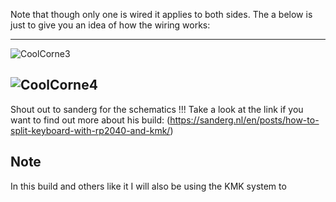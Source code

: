 Note that though only one is wired it applies to both sides.
The a below is just to give you an idea of how the wiring works: 


---
![CoolCorne3](https://github.com/Joe-BN/Corne_Keyboard/assets/128038111/7688199c-8f62-440f-b4f6-f9bf333bbca6)

![CoolCorne4](https://github.com/Joe-BN/Corne_Keyboard/assets/128038111/e214ec64-e33a-4d36-9462-b9759ce47652)
---


Shout out to sanderg for the schematics !!!
Take a look at the link if you want to find out more about his build: (https://sanderg.nl/en/posts/how-to-split-keyboard-with-rp2040-and-kmk/)

## Note ##
In this build and others like it I will also be using the KMK system to
